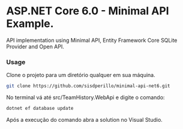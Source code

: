 # ASP.NET Core 6.0 - Minimal API Example.

API implementation using Minimal API, Entity Framework Core SQLite Provider and Open API.

### Usage

Clone o projeto para um diretório qualquer em sua máquina.

```sh
git clone https://github.com/sisdperillo/minimal-api-net6.git
```

No terminal vá até src/TeamHistory.WebApi e digite o comando:

```sh
dotnet ef database update
```

Após a execução do comando abra a solution no Visual Studio. 

